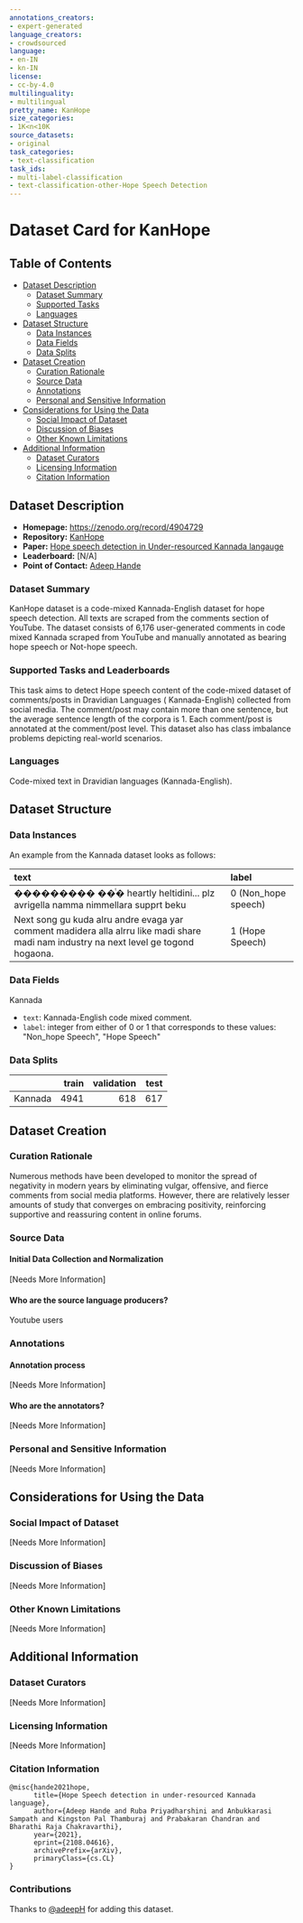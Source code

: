 ```yaml
---
annotations_creators:
- expert-generated
language_creators:
- crowdsourced
language:
- en-IN
- kn-IN
license:
- cc-by-4.0
multilinguality:
- multilingual
pretty_name: KanHope
size_categories:
- 1K<n<10K
source_datasets:
- original
task_categories:
- text-classification
task_ids:
- multi-label-classification
- text-classification-other-Hope Speech Detection
---
```


# Dataset Card for KanHope

## Table of Contents
- [Dataset Description](#dataset-description)
  - [Dataset Summary](#dataset-summary)
  - [Supported Tasks](#supported-tasks-and-leaderboards)
  - [Languages](#languages)
- [Dataset Structure](#dataset-structure)
  - [Data Instances](#data-instances)
  - [Data Fields](#data-instances)
  - [Data Splits](#data-instances)
- [Dataset Creation](#dataset-creation)
  - [Curation Rationale](#curation-rationale)
  - [Source Data](#source-data)
  - [Annotations](#annotations)
  - [Personal and Sensitive Information](#personal-and-sensitive-information)
- [Considerations for Using the Data](#considerations-for-using-the-data)
  - [Social Impact of Dataset](#social-impact-of-dataset)
  - [Discussion of Biases](#discussion-of-biases)
  - [Other Known Limitations](#other-known-limitations)
- [Additional Information](#additional-information)
  - [Dataset Curators](#dataset-curators)
  - [Licensing Information](#licensing-information)
  - [Citation Information](#citation-information)

## Dataset Description

- **Homepage:** https://zenodo.org/record/4904729 
- **Repository:** [KanHope](https://github.com/adeepH/KanHope)
- **Paper:** [Hope speech detection in Under-resourced Kannada langauge](https://arxiv.org/abs/2108.04616)
- **Leaderboard:** [N/A]
- **Point of Contact:** [Adeep Hande](adeeph18c@iiitt.ac.in)

### Dataset Summary

KanHope dataset is a code-mixed Kannada-English dataset for hope speech detection. All texts are scraped from the comments section of YouTube. The dataset consists of 6,176 user-generated comments in code mixed Kannada scraped from YouTube and manually annotated as bearing hope speech or Not-hope speech. 

### Supported Tasks and Leaderboards

This task aims to detect Hope speech content of the code-mixed dataset of comments/posts in Dravidian Languages ( Kannada-English) collected from social media. The comment/post may contain more than one sentence, but the average sentence length of the corpora is 1. Each comment/post is annotated at the comment/post level. This dataset also has class imbalance problems depicting real-world scenarios.

### Languages

Code-mixed text in Dravidian languages (Kannada-English).


## Dataset Structure

### Data Instances

An example from the Kannada dataset looks as follows:

| text   | label |
| :------ | :----- |
| ���������  ��ͭ� heartly heltidini... plz avrigella namma nimmellara supprt beku          | 0 (Non_hope speech) |
| Next song gu kuda alru andre evaga yar comment  madidera alla alrru like madi share madi nam industry na next level ge togond hogaona.      | 1 (Hope Speech) |


### Data Fields

Kannada
- `text`: Kannada-English code mixed comment.
- `label`: integer from either of 0 or 1 that corresponds to these values: "Non_hope Speech", "Hope Speech"

### Data Splits

|         | train | validation | test |
|---------|------:|-----------:|-----:|
| Kannada |  4941 |        618 |  617 |

## Dataset Creation

### Curation Rationale

Numerous methods have been developed to monitor the spread of negativity in modern years by eliminating vulgar, offensive, and fierce comments from social media platforms. However, there are relatively lesser amounts of study that converges on embracing positivity, reinforcing supportive and reassuring content in online forums.

### Source Data

#### Initial Data Collection and Normalization

[Needs More Information]

#### Who are the source language producers?

Youtube users

### Annotations

#### Annotation process

[Needs More Information]

#### Who are the annotators?

[Needs More Information]


### Personal and Sensitive Information

[Needs More Information]

## Considerations for Using the Data

### Social Impact of Dataset

[Needs More Information]

### Discussion of Biases

[Needs More Information]

### Other Known Limitations

[Needs More Information]

## Additional Information

### Dataset Curators

[Needs More Information]


### Licensing Information

[Needs More Information]


### Citation Information
```
@misc{hande2021hope,
      title={Hope Speech detection in under-resourced Kannada language}, 
      author={Adeep Hande and Ruba Priyadharshini and Anbukkarasi Sampath and Kingston Pal Thamburaj and Prabakaran Chandran and Bharathi Raja Chakravarthi},
      year={2021},
      eprint={2108.04616},
      archivePrefix={arXiv},
      primaryClass={cs.CL}
}
```

### Contributions

Thanks to [@adeepH](https://github.com/adeepH) for adding this dataset.
